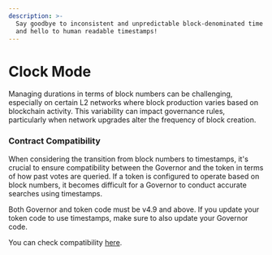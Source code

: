 ```yaml
---
description: >-
  Say goodbye to inconsistent and unpredictable block-denominated time durations
  and hello to human readable timestamps!
---
```


# Clock Mode

Managing durations in terms of block numbers can be challenging, especially on certain L2 networks where block production varies based on blockchain activity. This variability can impact governance rules, particularly when network upgrades alter the frequency of block creation.

### Contract Compatibility

When considering the transition from block numbers to timestamps, it's crucial to ensure compatibility between the Governor and the token in terms of how past votes are queried. If a token is configured to operate based on block numbers, it becomes difficult for a Governor to conduct accurate searches using timestamps.

Both Governor and token code must be v4.9 and above. If you update your token code to use timestamps, make sure to also update your Governor code.

You can check compatibility [here](https://docs.openzeppelin.com/contracts/4.x/governance#disclaimer).
